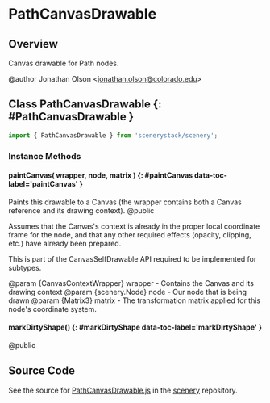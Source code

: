 # PathCanvasDrawable

## Overview

Canvas drawable for Path nodes.

@author Jonathan Olson &lt;jonathan.olson@colorado.edu&gt;

## Class PathCanvasDrawable {: #PathCanvasDrawable }


```js
import { PathCanvasDrawable } from 'scenerystack/scenery';
```
### Instance Methods

#### paintCanvas( wrapper, node, matrix ) {: #paintCanvas data-toc-label='paintCanvas' }

Paints this drawable to a Canvas (the wrapper contains both a Canvas reference and its drawing context).
@public

Assumes that the Canvas's context is already in the proper local coordinate frame for the node, and that any
other required effects (opacity, clipping, etc.) have already been prepared.

This is part of the CanvasSelfDrawable API required to be implemented for subtypes.

@param {CanvasContextWrapper} wrapper - Contains the Canvas and its drawing context
@param {scenery.Node} node - Our node that is being drawn
@param {Matrix3} matrix - The transformation matrix applied for this node's coordinate system.

#### markDirtyShape() {: #markDirtyShape data-toc-label='markDirtyShape' }

@public



## Source Code

See the source for [PathCanvasDrawable.js](https://github.com/phetsims/scenery/blob/main/js/display/drawables/PathCanvasDrawable.js) in the [scenery](https://github.com/phetsims/scenery) repository.
